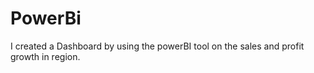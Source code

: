 # PowerBi
I created a Dashboard by using the powerBI tool on the sales and profit growth in region.
